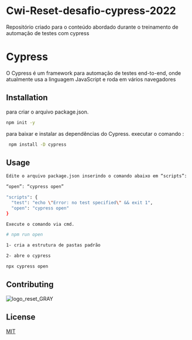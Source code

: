 # Cwi-Reset-desafio-cypress-2022
Repositório criado para o conteúdo abordado durante o treinamento de automação de testes com cypress

# Cypress


O Cypress é um framework para automação de testes end-to-end, onde atualmente usa a linguagem JavaScript e roda em vários navegadores


## Installation

 para criar o arquivo package.json.

```bash
npm init -y
```
para baixar e instalar as dependências do Cypress. executar o comando :

```bash
 npm install -D cypress 
```
## Usage

```bash
Edite o arquivo package.json inserindo o comando abaixo em “scripts”:

“open”: “cypress open”

"scripts": {
  "test": "echo \"Error: no test specified\" && exit 1",
  "open": "cypress open"
}

Execute o comando via cmd. 

# npm run open

1- cria a estrutura de pastas padrão

2- abre o cypress 
```

```bash
npx cypress open 
```

## Contributing
![logo_reset_GRAY](https://user-images.githubusercontent.com/91226847/191903285-3a957f78-1b28-4747-a3ba-f6357157d71a.png)


## License
[MIT](https://choosealicense.com/licenses/mit/)
